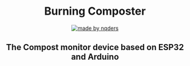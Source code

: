 <div style="text-align:center">

# Burning Composter
[![made by nqders](https://img.shields.io/badge/MADE%20BY-NQDers-blue?style=for-the-badge&logo=appveyor?logo=Linux)](https://github.com/LeNguyenHoangNhan/made-by-nqders)
## The Compost monitor device based on ESP32 and Arduino

</div>